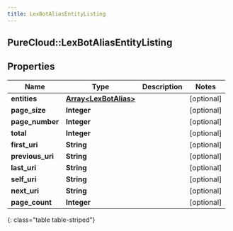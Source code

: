 ```yaml
---
title: LexBotAliasEntityListing
---
```

## PureCloud::LexBotAliasEntityListing

## Properties

|Name | Type | Description | Notes|
|------------ | ------------- | ------------- | -------------|
| **entities** | [**Array&lt;LexBotAlias&gt;**](LexBotAlias.html) |  | [optional] |
| **page_size** | **Integer** |  | [optional] |
| **page_number** | **Integer** |  | [optional] |
| **total** | **Integer** |  | [optional] |
| **first_uri** | **String** |  | [optional] |
| **previous_uri** | **String** |  | [optional] |
| **last_uri** | **String** |  | [optional] |
| **self_uri** | **String** |  | [optional] |
| **next_uri** | **String** |  | [optional] |
| **page_count** | **Integer** |  | [optional] |
{: class="table table-striped"}


